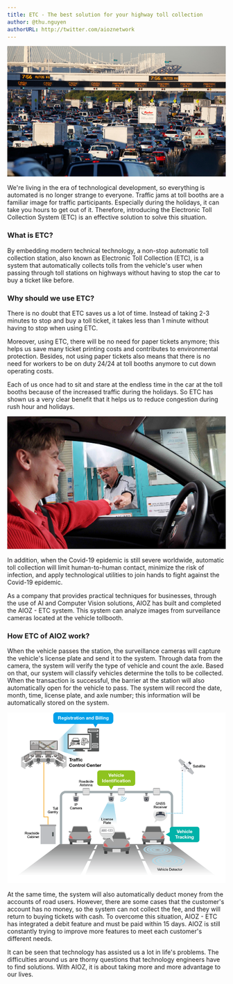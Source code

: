 ```yaml
---
title: ETC - The best solution for your highway toll collection
author: @thu.nguyen
authorURL: http://twitter.com/aioznetwork
---
```


![assets/2021-05-21-ETC/Untitled.png](assets/2021-05-21-ETC/Untitled.png)
<!--truncate-->

We're living in the era of technological development, so everything is automated is no longer strange to everyone. Traffic jams at toll booths are a familiar image for traffic participants. Especially during the holidays, it can take you hours to get out of it. Therefore, introducing the Electronic Toll Collection System (ETC) is an effective solution to solve this situation.

### What is ETC?

By embedding modern technical technology, a non-stop automatic toll collection station, also known as Electronic Toll Collection (ETC), is a system that automatically collects tolls from the vehicle's user when passing through toll stations on highways without having to stop the car to buy a ticket like before.

### Why should we use ETC?

There is no doubt that ETC saves us a lot of time. Instead of taking 2-3 minutes to stop and buy a toll ticket, it takes less than 1 minute without having to stop when using ETC.

Moreover, using ETC, there will be no need for paper tickets anymore; this helps us save many ticket printing costs and contributes to environmental protection. Besides, not using paper tickets also means that there is no need for workers to be on duty 24/24 at toll booths anymore to cut down operating costs.

Each of us once had to sit and stare at the endless time in the car at the toll booths because of the increased traffic during the holidays. So ETC has shown us a very clear benefit that it helps us to reduce congestion during rush hour and holidays.

![assets/2021-05-21-ETC/some-people.jpg](assets/2021-05-21-ETC/some-people.jpg)

In addition, when the Covid-19 epidemic is still severe worldwide, automatic toll collection will limit human-to-human contact, minimize the risk of infection, and apply technological utilities to join hands to fight against the Covid-19 epidemic.

As a company that provides practical techniques for businesses, through the use of AI and Computer Vision solutions, AIOZ has built and completed the AIOZ - ETC system. This system can analyze images from surveillance cameras located at the vehicle tollbooth.

### How ETC of AIOZ work?

When the vehicle passes the station, the surveillance cameras will capture the vehicle's license plate and send it to the system. Through data from the camera, the system will verify the type of vehicle and count the axle. Based on that, our system will classify vehicles determine the tolls to be collected. When the transaction is successful, the barrier at the station will also automatically open for the vehicle to pass. The system will record the date, month, time, license plate, and axle number; this information will be automatically stored on the system.

![assets/2021-05-21-ETC/moxa-reliable-connectivity-electronic-toll-collection-diagram_edited.png](assets/2021-05-21-ETC/moxa-reliable-connectivity-electronic-toll-collection-diagram_edited.png)

At the same time, the system will also automatically deduct money from the accounts of road users. However, there are some cases that the customer's account has no money, so the system can not collect the fee, and they will return to buying tickets with cash. To overcome this situation, AIOZ - ETC has integrated a debit feature and must be paid within 15 days. AIOZ is still constantly trying to improve more features to meet each customer's different needs.

It can be seen that technology has assisted us a lot in life's problems. The difficulties around us are thorny questions that technology engineers have to find solutions. With AIOZ, it is about taking more and more advantage to our lives.
